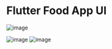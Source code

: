 # Flutter Food App UI


![image](https://github.com/YagoCardoso/food_app_flutter/assets/48061155/4b43bcd2-608f-4552-8f20-41aeb55dd2f8)

![image](https://github.com/YagoCardoso/food_app_flutter/assets/48061155/505fb607-bbd4-4450-a7de-cd48da0c52fe)
![image](https://github.com/YagoCardoso/food_app_flutter/assets/48061155/4bbd104e-a5b3-4e72-82b0-3074b8002ffb)


